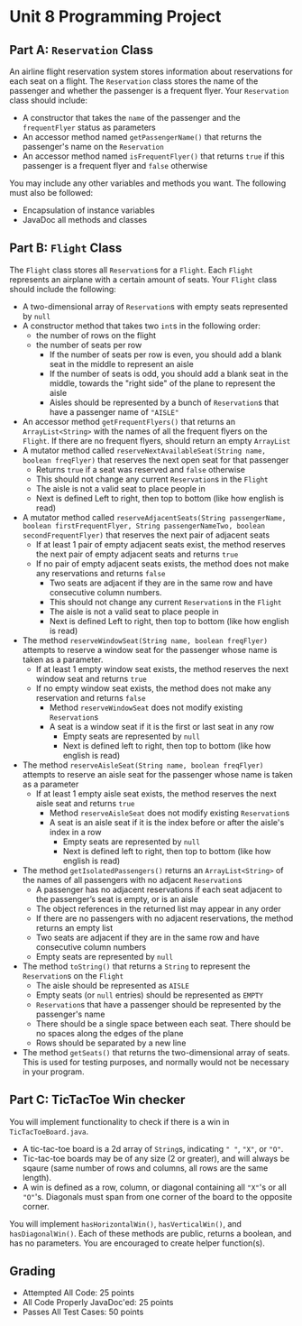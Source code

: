 # Unit 8 Programming Project

## Part A: `Reservation` Class

An airline flight reservation system stores information about reservations for each seat on a flight. The `Reservation` class stores the name of the passenger and whether the passenger is a frequent flyer. Your `Reservation` class should include:

- A constructor that takes the `name` of the passenger and the `frequentFlyer` status as parameters
- An accessor method named `getPassengerName()` that returns the passenger's name on the `Reservation`
- An accessor method named `isFrequentFlyer()` that returns `true` if this passenger is a frequent flyer and `false` otherwise

You may include any other variables and methods you want. The following must also be followed:

- Encapsulation of instance variables
- JavaDoc all methods and classes

## Part B: `Flight` Class

The `Flight` class stores all `Reservation`s for a `Flight`. Each `Flight` represents an airplane with a certain amount of seats. Your `Flight` class should include the following:

- A two-dimensional array of `Reservation`s with empty seats represented by `null`
- A constructor method that takes two `int`s in the following order:
  - the number of rows on the flight
  - the number of seats per row
    - If the number of seats per row is even, you should add a blank seat in the middle to represent an aisle
    - If the number of seats is odd, you should add a blank seat in the middle, towards the "right side" of the plane to represent the aisle
    - Aisles should be represented by a bunch of `Reservation`s that have a passenger name of `"AISLE"`
- An accessor method `getFrequentFlyers()` that returns an `ArrayList<String>` with the names of all the frequent flyers on the `Flight`. If there are no frequent flyers, should return an empty `ArrayList`
- A mutator method called `reserveNextAvailableSeat(String name, boolean freqFlyer)` that reserves the next open seat for that passenger
  - Returns `true` if a seat was reserved and `false` otherwise
  - This should not change any current `Reservation`s in the `Flight`
  - The aisle is not a valid seat to place people in
  - Next is defined Left to right, then top to bottom (like how english is read)
- A mutator method called `reserveAdjacentSeats(String passengerName, boolean firstFrequentFlyer, String passengerNameTwo, boolean secondFrequentFlyer)` that reserves the next pair of adjacent seats
  - If at least 1 pair of empty adjacent seats exist, the method reserves the next pair of empty adjacent seats and returns `true`
  - If no pair of empty adjacent seats exists, the method does not make any reservations and returns `false`
    - Two seats are adjacent if they are in the same row and have consecutive column numbers.
    - This should not change any current `Reservation`s in the `Flight`
    - The aisle is not a valid seat to place people in
    - Next is defined Left to right, then top to bottom (like how english is read)
- The method `reserveWindowSeat(String name, boolean freqFlyer)` attempts to reserve a window seat for the passenger whose name is taken as a parameter.
  - If at least 1 empty window seat exists, the method reserves the next window seat and returns `true`
  - If no empty window seat exists, the method does not make any reservation and returns `false`
    - Method `reserveWindowSeat` does not modify existing `Reservation`s
    - A seat is a window seat if it is the first or last seat in any row
      - Empty seats are represented by `null`
      - Next is defined left to right, then top to bottom (like how english is read)
- The method `reserveAisleSeat(String name, boolean freqFlyer)` attempts to reserve an aisle seat for the passenger whose name is taken as a parameter
  - If at least 1 empty aisle seat exists, the method reserves the next aisle seat and returns `true`
    - Method `reserveAisleSeat` does not modify existing `Reservation`s
    - A seat is an aisle seat if it is the index before or after the aisle's index in a row
      - Empty seats are represented by `null`
      - Next is defined left to right, then top to bottom (like how english is read)
- The method `getIsolatedPassengers()` returns an `ArrayList<String>` of the names of all passengers with no adjacent `Reservation`s
  - A  passenger has no adjacent reservations if each seat adjacent to the  passenger’s seat is empty, or is an aisle
  - The object references in the returned list  may appear in any order
  - If there are no passengers with no adjacent reservations, the method returns an empty list
  - Two seats are adjacent if they are in the same row and have consecutive column numbers
  - Empty seats are represented by `null`
- The method `toString()` that returns a `String` to represent the `Reservation`s on the `Flight`
  - The aisle should be represented as `AISLE`
  - Empty seats (or `null` entries) should be represented as `EMPTY`
  - `Reservation`s that have a passenger should be represented by the passenger's name
  - There should be a single space between each seat. There should be no spaces along the edges of the plane
  - Rows should be separated by a new line
- The method `getSeats()` that returns the two-dimensional array of seats. This is used for testing purposes, and normally would not be necessary in your program.

## Part C: TicTacToe Win checker
You will implement functionality to check if there is a win in `TicTacToeBoard.java`. 
- A tic-tac-toe board is a 2d array of `String`s, indicating `" "`, `"X"`, or `"O"`. 
- Tic-tac-toe boards may be of any size (2 or greater), and will always be sqaure (same number of rows and columns, all rows are the same length).
- A win is defined as a row, column, or diagonal containing all `"X"`'s or all `"O"`'s. Diagonals must span from one corner of the board to the opposite corner. 

You will implement `hasHorizontalWin()`, `hasVerticalWin()`, and `hasDiagonalWin()`. Each of these methods are public, returns a boolean, and has no parameters. 
You are encouraged to create helper function(s). 

## Grading

- Attempted All Code: 25 points
- All Code Properly JavaDoc'ed: 25 points
- Passes All Test Cases: 50 points
